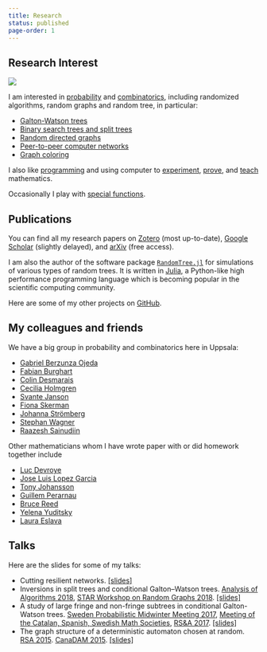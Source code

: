 ```yaml
---
title: Research
status: published
page-order: 1
---
```


## Research Interest

<a style="color: black" href="https://doi.org/10/ggmxmf">
<img src="{static}/images/research/kademlia-digraph.png" class="heading"></img>
</a>

I am interested in [probability]({tag}probability) and [combinatorics]({tag}combinatorics), including randomized algorithms, random
graphs and random tree, in particular:

- [Galton-Watson trees](http://www.combinatorics.org/ojs/index.php/eljc/article/view/v25i3p40)
- [Binary search trees and split trees](http://drops.dagstuhl.de/opus/volltexte/2018/8908/)
- [Random directed graphs](https://onlinelibrary.wiley.com/doi/full/10.1002/rsa.20707)
- [Peer-to-peer computer networks](https://link.springer.com/chapter/10.1007%2F978-3-642-45030-3_66)
- [Graph coloring](https://onlinelibrary.wiley.com/doi/full/10.1002/rsa.20695)

I also like [programming]({tag}programming) and using computer to [experiment]({tag}experimental-math), [prove]({tag}CAS), and
[teach]({tag}teaching) mathematics.

Occasionally I play with [special functions](https://arxiv.org/abs/1806.01122).

## Publications

You can find all my research papers on 
[Zotero](https://www.zotero.org/newptcai) (most up-to-date),
[Google Scholar](https://scholar.google.ca/citations?user=Zqh1PIEAAAAJ&hl=en) (slightly delayed), 
and
[arXiv](https://arxiv.org/search/math?query=Cai%2C+Xing+Shi&searchtype=author&abstracts=show&order=-announced_date_first&size=50) (free access).

I am also the author of the software package
[`RandomTree.jl`](https://github.com/newptcai/RandomTree.jl) for simulations of various types of
random trees. It is written in [Julia](https://julialang.org/), a Python-like high performance
programming language which is becoming popular in the scientific computing community.

Here are some of my other projects on <i class="fab fa-github"></i> [GitHub](https://github.com/newptcai).

## My colleagues and friends

We have a big group in probability and combinatorics here in Uppsala:

* [Gabriel Berzunza Ojeda](http://www2.math.uu.se/~gabbe533/Gabo26.html) <i class="fas fa-dumbbell"></i>
* [Fabian Burghart](https://katalog.uu.se/profile/?id=N18-1431) <i class="fas fa-music"></i>
* [Colin Desmarais](https://katalog.uu.se/profile/?id=N17-1633) <i class="fab fa-canadian-maple-leaf"></i>
* [Cecilia Holmgren](http://katalog.uu.se/profile/?id=N5-824) <i class="fas fa-camera-retro"></i> <i class="fas fa-horse"></i>
* [Svante Janson](http://www2.math.uu.se/~svante/papers/) <i class="fas fa-skiing-nordic"></i>
* [Fiona Skerman](http://www2.math.uu.se/~fiosk856/) <i class="fas fa-snowboarding"></i>
* [Johanna Strömberg](https://katalog.uu.se/profile/?id=N16-1207) <i class="fas fa-glasses"></i>
* [Stephan Wagner](https://www.researchgate.net/profile/Stephan_Wagner) <i class="fas fa-chess-king"></i>
* [Raazesh Sainudiin](https://lamastex.github.io/) <i class="fab fa-reddit-alien"></i>

Other mathematicians whom I have wrote paper with or did homework together include

- [Luc Devroye](http://luc.devroye.org) <i class="fas fa-bicycle"></i>
- [Jose Luis Lopez Garcia](https://www.unavarra.es/pdi?uid=2369)
- [Tony Johansson](https://katalog.uu.se/profile/?id=N17-395) <i class="fas fa-theater-masks"></i>
- [Guillem Perarnau](http://www-ma4.upc.edu/~guillem.perarnau/) <i class="far fa-laugh"></i>
- [Bruce Reed](https://www.cs.mcgill.ca/~breed/) <i class="fas fa-beer"></i>
- [Yelena Yuditsky](https://sites.google.com/view/yuditsky) <i class="fas fa-cookie"></i>
- [Laura Eslava](http://sigma.iimas.unam.mx/laura/) <i class="fas fa-hand-rock"></i>


## Talks

Here are the slides for some of my talks:

-  Cutting resilient networks.  [[slides]]({static}/doc/cutting-slides.pdf)
-  Inversions in split trees and conditional Galton–Watson trees.  [Analysis of Algorithms
   2018](http://math.uu.se/aofa2018), [STAR Workshop on Random Graphs
   2018](http://www.math.ru.nl/~rkang/SWRG2018/).  [[slides]]({static}/doc/inversion-talk.pdf)
-  A study of large fringe and non-fringe subtrees in conditional Galton-Watson trees.  [Sweden
   Probabilistic Midwinter Meeting
   2017](http://www.math.umu.se/english/research/discrete-mathematics/workshop), [Meeting of the
   Catalan, Spanish, Swedish Math
   Societies](https://old.liu.se/mai/catspsw.math/abstracts/9-graphs-hypergraphs-and-set-systems/1.720559/9-Graphs-Hypergraphs-and-Set-Systems.pdf),
   [RS&A 2017](http://rsa2017.amu.edu.pl/abs/Cai.pdf).
   [[slides]]({static}/doc/fringe-subtree-slides.pdf)
-  The graph structure of a deterministic automaton chosen at random.  [RSA
   2015](http://rsa2015.amu.edu.pl/program).  [CanaDAM
   2015](https://canadam.math.ca/2015/program/abs/si2#xsc).  [[slides]]({static}/doc/rand-dfs.pdf)

